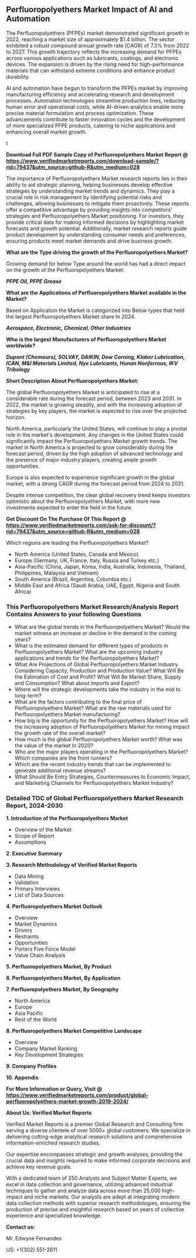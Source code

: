 <h2>Perfluoropolyethers Market Impact of AI and Automation</h2><p>The Perfluoropolyethers (PFPEs) market demonstrated significant growth in 2022, reaching a market size of approximately $1.4 billion. The sector exhibited a robust compound annual growth rate (CAGR) of 7.3% from 2022 to 2027. This growth trajectory reflects the increasing demand for PFPEs across various applications such as lubricants, coatings, and electronic devices. The expansion is driven by the rising need for high-performance materials that can withstand extreme conditions and enhance product durability.</p><p>AI and automation have begun to transform the PFPEs market by improving manufacturing efficiency and accelerating research and development processes. Automation technologies streamline production lines, reducing human error and operational costs, while AI-driven analytics enable more precise material formulation and process optimization. These advancements contribute to faster innovation cycles and the development of more specialized PFPE products, catering to niche applications and enhancing overall market growth.</p>t</p><p id="" class=""><strong>Download Full PDF Sample Copy of Perfluoropolyethers Market Report @ <a href="https://www.verifiedmarketreports.com/download-sample/?rid=79437&utm_source=github-R&utm_medium=028" target="_blank">https://www.verifiedmarketreports.com/download-sample/?rid=79437&utm_source=github-R&utm_medium=028</a></strong></p><p>The importance of&nbsp;Perfluoropolyethers Market research reports lies in their ability to aid strategic planning, helping businesses develop effective strategies by understanding market trends and dynamics. They play a crucial role in risk management by identifying potential risks and challenges, allowing businesses to mitigate them proactively. These reports offer a competitive advantage by providing insights into competitors' strategies and Perfluoropolyethers Market positioning. For investors, they provide critical data for making informed decisions by highlighting market forecasts and growth potential. Additionally, market research reports guide product development by understanding consumer needs and preferences, ensuring products meet market demands and drive business growth.</p><p><strong>What are the&nbsp;Type driving the growth of the Perfluoropolyethers Market?</strong></p><p id="" class="">Growing demand for below Type around the world has had a direct impact on the growth of the Perfluoropolyethers Market:</p><em><strong>PFPE Oil, PFPE Grease</strong></em></p><strong>What are the&nbsp;Applications&nbsp;of Perfluoropolyethers Market available in the Market?</strong></p><p id="" class="">Based on Application the Market is categorized into Below types that held the largest Perfluoropolyethers Market share In 2024.</p><em><strong>Aerospace, Electronic, Chemical, Other Industries</strong></em></p><strong>Who is the largest Manufacturers of Perfluoropolyethers Market worldwide?</strong></p><p><em><strong>Dupont (Chemours), SOLVAY, DAIKIN, Dow Corning, Klaber Lubrication, ICAN, M&I Materials Limited, Nye Lubricants, Hunan Nonferrous, IKV Tribology</strong></em></p><p id="" class=""><strong>Short Description About Perfluoropolyethers Market:</strong></p><p>The global Perfluoropolyethers Market is anticipated to rise at a considerable rate during the forecast period, between 2023 and 2031. In 2022, the market is growing steadily, and with the increasing adoption of strategies by key players, the market is expected to rise over the projected horizon.</p><p>North America, particularly the United States, will continue to play a pivotal role in the market's development. Any changes in the United States could significantly impact the Perfluoropolyethers Market growth trends. The market in North America is projected to grow considerably during the forecast period, driven by the high adoption of advanced technology and the presence of major industry players, creating ample growth opportunities.</p><p>Europe is also expected to experience significant growth in the global market, with a strong CAGR during the forecast period from 2024 to 2031.</p><p>Despite intense competition, the clear global recovery trend keeps investors optimistic about the Perfluoropolyethers Market, with more new investments expected to enter the field in the future.</p><p id="" class=""><strong>Get Discount On The Purchase Of This Report @ <a href="https://www.verifiedmarketreports.com/ask-for-discount/?rid=79437&utm_source=github-R&utm_medium=028" target="_blank">https://www.verifiedmarketreports.com/ask-for-discount/?rid=79437&utm_source=github-R&utm_medium=028</a></strong></p>Which regions are leading the Perfluoropolyethers Market?</p><ul><li>North America (United States, Canada and Mexico)</li><li>Europe (Germany, UK, France, Italy, Russia and Turkey etc.)</li><li>Asia-Pacific (China, Japan, Korea, India, Australia, Indonesia, Thailand, Philippines, Malaysia and Vietnam)</li><li>South America (Brazil, Argentina, Columbia etc.)</li><li>Middle East and Africa (Saudi Arabia, UAE, Egypt, Nigeria and South Africa)</li></ul><h3 id="" class="">This Perfluoropolyethers Market Research/Analysis Report Contains Answers to your following Questions</h3><ul><li>What are the global trends in the Perfluoropolyethers Market? Would the market witness an increase or decline in the demand in the coming years?</li><li>What is the estimated demand for different types of products in Perfluoropolyethers Market? What are the upcoming industry applications and trends for the Perfluoropolyethers Market?</li><li>What Are Projections of Global Perfluoropolyethers Market Industry Considering Capacity, Production and Production Value? What Will Be the Estimation of Cost and Profit? What Will Be Market Share, Supply and Consumption? What about imports and Export?</li><li>Where will the strategic developments take the industry in the mid to long-term?</li><li>What are the factors contributing to the final price of Perfluoropolyethers Market? What are the raw materials used for Perfluoropolyethers Market manufacturing?</li><li>How big is the opportunity for the Perfluoropolyethers Market? How will the increasing adoption of Perfluoropolyethers Market for mining impact the growth rate of the overall market?</li><li>How much is the global Perfluoropolyethers Market worth? What was the value of the market In 2020?</li><li>Who are the major players operating in the Perfluoropolyethers Market? Which companies are the front runners?</li><li>Which are the recent industry trends that can be implemented to generate additional revenue streams?</li><li>What Should Be Entry Strategies, Countermeasures to Economic Impact, and Marketing Channels for Perfluoropolyethers Market Industry?</li></ul><h3 id="" class="">Detailed TOC of Global Perfluoropolyethers Market Research Report, 2024-2030</h3><p id="" class=""><strong>1. Introduction of the Perfluoropolyethers Market</strong></p><ul><li>Overview of the Market</li><li>Scope of Report</li><li>Assumptions</li></ul><p id="" class=""><strong>2. Executive Summary</strong></p><p id="" class=""><strong>3. Research Methodology of Verified Market Reports</strong></p><ul><li>Data Mining</li><li>Validation</li><li>Primary Interviews</li><li>List of Data Sources</li></ul><p id="" class=""><strong>4. Perfluoropolyethers Market Outlook</strong></p><ul><li>Overview</li><li>Market Dynamics</li><li>Drivers</li><li>Restraints</li><li>Opportunities</li><li>Porters Five Force Model</li><li>Value Chain Analysis</li></ul><p id="" class=""><strong>5. Perfluoropolyethers Market, By Product</strong></p><p id="" class=""><strong>6. Perfluoropolyethers Market, By Application</strong></p><p id="" class=""><strong>7. Perfluoropolyethers Market, By Geography</strong></p><ul><li>North America</li><li>Europe</li><li>Asia Pacific</li><li>Rest of the World</li></ul><p id="" class=""><strong>8. Perfluoropolyethers Market Competitive Landscape</strong></p><ul><li>Overview</li><li>Company Market Ranking</li><li>Key Development Strategies</li></ul><p id="" class=""><strong>9. Company Profiles</strong></p><p id="" class=""><strong>10. Appendix</strong></p><p id="" class=""><strong>For More Information or Query, Visit @ <a href="https://www.verifiedmarketreports.com/product/global-perfluoropolyethers-market-growth-2019-2024/" target="_blank">https://www.verifiedmarketreports.com/product/global-perfluoropolyethers-market-growth-2019-2024/</a></strong></p><p id="" class=""><strong>About Us: Verified Market Reports</strong></p><p id="" class="">Verified Market Reports is a premier Global Research and Consulting firm serving a diverse clientele of over 5000+ global customers. We specialize in delivering cutting-edge analytical research solutions and comprehensive information-enriched research studies.</p><p id="" class="">Our expertise encompasses strategic and growth analyses, providing the crucial data and insights required to make informed corporate decisions and achieve key revenue goals.</p><p id="" class="">With a dedicated team of 250 Analysts and Subject Matter Experts, we excel in data collection and governance, utilizing advanced industrial techniques to gather and analyze data across more than 25,000 high-impact and niche markets. Our analysts are adept at integrating modern data collection methods with superior research methodologies, ensuring the production of precise and insightful research based on years of collective experience and specialized knowledge.</p><p id="" class=""><strong>Contact us:</strong></p><p id="" class="">Mr. Edwyne Fernandes</p><p id="" class="">US: +1(302) 551-2611</p>